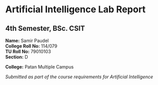 # Artificial Intelligence Lab Report

## 4th Semester, BSc. CSIT

**Name:** Samir Paudel  
**College Roll No:** 114/079  
**TU Roll No:** 79010103  
**Section:** D

**College:** Patan Multiple Campus



*Submitted as part of the course requirements for Artificial Intelligence*
